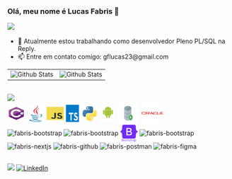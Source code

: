 <h3>Olá, meu nome é Lucas Fabris 👋</h3>

<img src="https://img.shields.io/badge/Overview-Lucas%20Fabris-blue">

<ul>
  <li>🔭 Atualmente estou trabalhando como desenvolvedor Pleno PL/SQL na Reply.</li>
  <li>📫 Entre em contato comigo: gflucas23@gmail.com</li>
</ul>

<table>
  <tr>
    <td>
      <img
        align="left"
        src="https://github-readme-stats.vercel.app/api?username=ofabris&theme=vision-friendly-dark&hide_border=false&include_all_commits=true"
        alt="Github Stats"
      />
    </td>
    <td>
      <img
        align="left"
        src="https://github-readme-stats.vercel.app/api/top-langs/?username=ofabris&theme=vision-friendly-dark&hide_border=false&include_all_commits=true&count_private=true&layout=compact"
        alt="Github Stats"
      />
    </td>
  </tr>
</table>

<div style="display: inline_block"><br>
  <img src="https://img.shields.io/badge/Minhas%20Skills- 😎 -blue"><br>
  
  <img align="center" alt="fabris-csharp" height="30" width="40" src="./elements/csharp-logo.svg"/>
  <img align="center" alt="fabris-java" src="https://raw.githubusercontent.com/devicons/devicon/master/icons/java/java-original.svg" alt="java" width="40" height="40"/>
  <img align="center" alt="fabris-javascript" height="30" width="40" src="./elements/javascript-logo.svg"/>
  <img align="center" alt="fabris-typescript" src="https://raw.githubusercontent.com/devicons/devicon/master/icons/typescript/typescript-original.svg" width="30" height="40"/>
  <img align="center" alt="fabris-python" height="40" width="40" src="./elements/python-logo.svg"/>
  <img align="center" lt="fabris-android" src="https://raw.githubusercontent.com/devicons/devicon/master/icons/android/android-original-wordmark.svg" width="35" height="35"/>
  <img align="center" alt="fabris-plsql" height="50" width="50" src="./elements/sqldeveloper-logo.svg"/>
  <img align="center" alt="fabris-oracle" src="https://raw.githubusercontent.com/devicons/devicon/master/icons/oracle/oracle-original.svg" width="50" height="45"/>
  
<br>
  <img align="center" alt="fabris-bootstrap" src="https://cdn.worldvectorlogo.com/logos/css-3.svg" width="30" height="30"/>
  <img align="center" alt="fabris-bootstrap" src="https://cdn.worldvectorlogo.com/logos/html5-2.svg" width="40" height="40"/>
  <img align="center" alt="fabris-bootstrap" src="https://raw.githubusercontent.com/devicons/devicon/master/icons/bootstrap/bootstrap-plain-wordmark.svg" width="40" height="40"/>
  <img align="center" alt="fabris-bootstrap" src="https://cdn.worldvectorlogo.com/logos/tailwindcss.svg" width="40" height="40"/>
  <img align="center" alt="fabris-nextjs" src="https://cdn.worldvectorlogo.com/logos/next-js.svg" width="40" height="40"/>
  <img align="center" alt="fabris-github" src="https://www.vectorlogo.zone/logos/git-scm/git-scm-icon.svg" width="40" height="40"/>
  <img align="center" alt="fabris-postman" src="https://www.vectorlogo.zone/logos/getpostman/getpostman-icon.svg" width="35" height="35"/>
  <img align="center" alt="fabris-figma" src="https://www.vectorlogo.zone/logos/figma/figma-icon.svg" width="35" height="35"/>
</div>

##

<div>
  <a href="mailto:gflucas23@gmail.com"><img src="https://img.shields.io/badge/-Gmail-%23333?style=for-the-badge&logo=gmail&logoColor=white" target="_blank"></a>
  <a href="https://www.linkedin.com/in/lucas-fabris/"><img src="https://img.shields.io/badge/-LinkedIn-%230077B5?style=for-the-badge&logo=linkedin&logoColor=white" target="_blank" alt="LinkedIn"></a>
</div>

